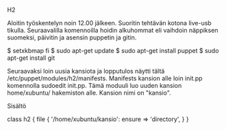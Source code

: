 H2

Aloitin työskentelyn noin 12.00 jälkeen. Suoritin tehtävän kotona live-usb tikulla.
Seuraavalilla komennoilla hoidin alkuhommat eli vaihdoin näppiksen suomeksi, päivitin ja asensin puppetin ja gitin.

$ setxkbmap fi
$ sudo apt-get update
$ sudo apt-get install puppet
$ sudo apt-get install git

Seuraavaksi loin uusia kansiota ja lopputulos näytti tältä /etc/puppet/modules/h2/manifests. Manifests kansion alle loin init.pp
komennolla sudoedit init.pp. Tämä moduuli luo uuden kansion home/xubuntu/ hakemiston alle. Kansion nimi on "kansio".

Sisältö

class h2 {
        file { '/home/xubuntu/kansio':
                ensure => 'directory',
         }
}

